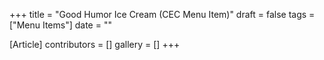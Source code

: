 +++
title = "Good Humor Ice Cream (CEC Menu Item)"
draft = false
tags = ["Menu Items"]
date = ""

[Article]
contributors = []
gallery = []
+++